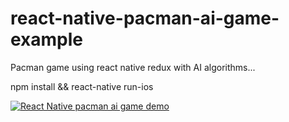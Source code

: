 # react-native-pacman-ai-game-example
Pacman game using react native redux with AI algorithms... 


npm install && react-native run-ios

[![React Native pacman ai game demo ](http://i.giphy.com/10IAoOStiE8Qko.gif)](https://www.youtube.com/watch?v=k6MZOiUUnH0)
